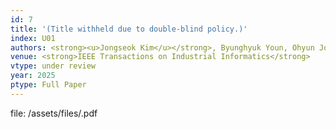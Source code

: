 ```yaml
---
id: 7
title: '(Title withheld due to double-blind policy.)'
index: U01
authors: <strong><u>Jongseok Kim</u></strong>, Byunghyuk Youn, Ohyun Jo*
venue: <strong>IEEE Transactions on Industrial Informatics</strong>
vtype: under review
year: 2025
ptype: Full Paper
---
```


file: /assets/files/.pdf
